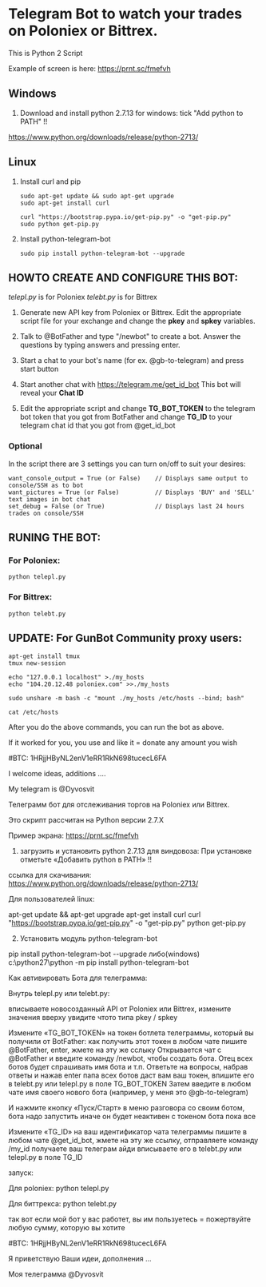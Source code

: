 # Telegram Bot to watch your trades on Poloniex or Bittrex.

This is Python 2 Script 

Example of screen is here:
https://prnt.sc/fmefvh

## Windows

1. Download and install python 2.7.13 for windows:
tick "Add python to PATH" !!

https://www.python.org/downloads/release/python-2713/

## Linux

1. Install curl and pip

    ```
    sudo apt-get update && sudo apt-get upgrade
    sudo apt-get install curl
    
    curl "https://bootstrap.pypa.io/get-pip.py" -o "get-pip.py"
    sudo python get-pip.py
    ```
    
2. Install python-telegram-bot

    ```
    sudo pip install python-telegram-bot --upgrade
    ```

## HOWTO CREATE AND CONFIGURE THIS BOT:

_telepl.py_ is for Poloniex
_telebt.py_ is for Bittrex

1. Generate new API key from Poloniex or Bittrex. Edit the appropriate script file for your exchange and change the __pkey__ and __spkey__ variables.

2. Talk to @BotFather and type "/newbot" to create a bot. Answer the questions by typing answers and pressing enter.

3. Start a chat to your bot's name (for ex. @gb-to-telegram) and press start button

4. Start another chat with https://telegram.me/get_id_bot This bot will reveal your __Chat ID__

5. Edit the appropriate script and change __TG_BOT_TOKEN__ to the telegram bot token that you got from BotFather and change __TG_ID__ to your telegram chat id that you got from @get_id_bot

### Optional

In the script there are 3 settings you can turn on/off to suit your desires:

    want_console_output = True (or False)    // Displays same output to console/SSH as to bot
    want_pictures = True (or False)          // Displays 'BUY' and 'SELL' text images in bot chat
    set_debug = False (or True)              // Displays last 24 hours trades on console/SSH

## RUNING THE BOT:

### For Poloniex:

    python telepl.py

### For Bittrex:

    python telebt.py

## UPDATE: For GunBot Community proxy users:

    apt-get install tmux
    tmux new-session

    echo "127.0.0.1 localhost" >./my_hosts
    echo "104.20.12.48 poloniex.com" >>./my_hosts

    sudo unshare -m bash -c "mount ./my_hosts /etc/hosts --bind; bash"

    cat /etc/hosts

After you do the above commands, you can run the bot as above.



If it worked for you, you use and like it = donate any amount you wish

#BTC: 1HRjjHByNL2enV1eRR1RkN698tucecL6FA

I welcome ideas, additions ....

My telegram is @Dyvosvit



Телеграмм бот для отслеживания торгов на Poloniex или Bittrex.

Это скрипт рассчитан на Python версии 2.7.Х

Пример экрана:
https://prnt.sc/fmefvh


1. загрузить и установить python 2.7.13 для виндовоза:
При установке отметьте «Добавить python в PATH» !!

ссылка для скачивания:
https://www.python.org/downloads/release/python-2713/

Для пользователей linux:

apt-get update && apt-get upgrade
apt-get install curl
curl "https://bootstrap.pypa.io/get-pip.py" -o "get-pip.py"
python get-pip.py

2. Установить модуль python-telegram-bot

pip install python-telegram-bot --upgrade
либо(windows)
c:\python27\python -m pip install python-telegram-bot

Как автивировать Бота для телеграмма:

Внутрь telepl.py или telebt.py:

вписываете новосозданный API от Poloniex или Bittrex, измените значения вверху увидите чтото типа pkey / spkey

Измените «TG_BOT_TOKEN» на токен ботлета телеграммы, который вы получили от BotFather:
как получить этот токен
в любом чате пишите @BotFather, enter, жмете на эту же сслыку
Открывается чат с @BotFather и введите команду /newbot, чтобы создать бота.
Отец всех ботов будет спрашивать имя бота и т.п.
Ответьте на вопросы, набрав ответы и нажав enter
папа всех ботов даст вам ваш токен, впишите его в telebt.py или telepl.py в поле TG_BOT_TOKEN
Затем введите в любом чате имя своего нового бота (например, у меня это @gb-to-telegram)

И нажмите кнопку «Пуск/Старт» в меню разговора со своим ботом, бота надо запустить иначе он будет неактивен
с токеном бота пока все 

Измените «TG_ID» на ваш идентификатор чата телеграммы 
пишите в любом чате @get_id_bot, жмете на эту же ссылку, отправляете команду /my_id
получаете ваш телеграм айди
вписываете его в telebt.py или telepl.py в поле TG_ID

запуск:

Для poloniex:
python telepl.py

Для биттрекса:
python telebt.py

так вот если мой бот у вас работет, вы им пользуетесь = пожертвуйте любую сумму, которую вы хотите

#BTC: 1HRjjHByNL2enV1eRR1RkN698tucecL6FA

Я приветствую Ваши идеи, дополнения ...

Моя телеграмма @Dyvosvit
